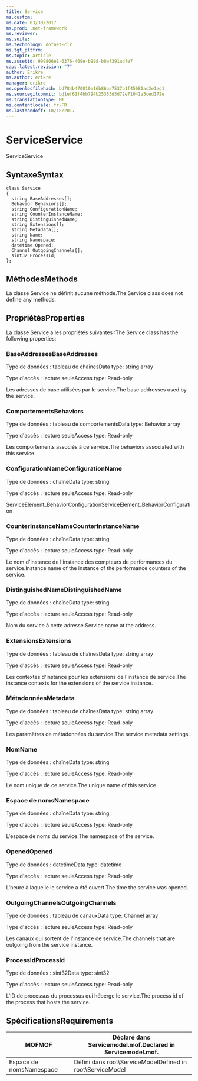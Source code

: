 ```yaml
---
title: Service
ms.custom: 
ms.date: 03/30/2017
ms.prod: .net-framework
ms.reviewer: 
ms.suite: 
ms.technology: dotnet-clr
ms.tgt_pltfrm: 
ms.topic: article
ms.assetid: 999806e1-6376-409e-b998-b0af391adfe7
caps.latest.revision: "7"
author: Erikre
ms.author: erikre
manager: erikre
ms.openlocfilehash: bd784b470810e16b86ba7537b1f45681ac3e1ed1
ms.sourcegitcommit: bd1ef61f4bb794b25383d3d72e71041a5ced172e
ms.translationtype: MT
ms.contentlocale: fr-FR
ms.lasthandoff: 10/18/2017
---
```

# <a name="service"></a><span data-ttu-id="25738-102">Service</span><span class="sxs-lookup"><span data-stu-id="25738-102">Service</span></span>
<span data-ttu-id="25738-103">Service</span><span class="sxs-lookup"><span data-stu-id="25738-103">Service</span></span>  
  
## <a name="syntax"></a><span data-ttu-id="25738-104">Syntaxe</span><span class="sxs-lookup"><span data-stu-id="25738-104">Syntax</span></span>  
  
```  
class Service  
{  
  string BaseAddresses[];  
  Behavior Behaviors[];  
  string ConfigurationName;  
  string CounterInstanceName;  
  string DistinguishedName;  
  string Extensions[];  
  string Metadata[];  
  string Name;  
  string Namespace;  
  datetime Opened;  
  Channel OutgoingChannels[];  
  sint32 ProcessId;  
};  
```  
  
## <a name="methods"></a><span data-ttu-id="25738-105">Méthodes</span><span class="sxs-lookup"><span data-stu-id="25738-105">Methods</span></span>  
 <span data-ttu-id="25738-106">La classe Service ne définit aucune méthode.</span><span class="sxs-lookup"><span data-stu-id="25738-106">The Service class does not define any methods.</span></span>  
  
## <a name="properties"></a><span data-ttu-id="25738-107">Propriétés</span><span class="sxs-lookup"><span data-stu-id="25738-107">Properties</span></span>  
 <span data-ttu-id="25738-108">La classe Service a les propriétés suivantes :</span><span class="sxs-lookup"><span data-stu-id="25738-108">The Service class has the following properties:</span></span>  
  
### <a name="baseaddresses"></a><span data-ttu-id="25738-109">BaseAddresses</span><span class="sxs-lookup"><span data-stu-id="25738-109">BaseAddresses</span></span>  
 <span data-ttu-id="25738-110">Type de données : tableau de chaînes</span><span class="sxs-lookup"><span data-stu-id="25738-110">Data type: string array</span></span>  
  
 <span data-ttu-id="25738-111">Type d'accès : lecture seule</span><span class="sxs-lookup"><span data-stu-id="25738-111">Access type: Read-only</span></span>  
  
 <span data-ttu-id="25738-112">Les adresses de base utilisées par le service.</span><span class="sxs-lookup"><span data-stu-id="25738-112">The base addresses used by the service.</span></span>  
  
### <a name="behaviors"></a><span data-ttu-id="25738-113">Comportements</span><span class="sxs-lookup"><span data-stu-id="25738-113">Behaviors</span></span>  
 <span data-ttu-id="25738-114">Type de données : tableau de comportements</span><span class="sxs-lookup"><span data-stu-id="25738-114">Data type: Behavior array</span></span>  
  
 <span data-ttu-id="25738-115">Type d'accès : lecture seule</span><span class="sxs-lookup"><span data-stu-id="25738-115">Access type: Read-only</span></span>  
  
 <span data-ttu-id="25738-116">Les comportements associés à ce service.</span><span class="sxs-lookup"><span data-stu-id="25738-116">The behaviors associated with this service.</span></span>  
  
### <a name="configurationname"></a><span data-ttu-id="25738-117">ConfigurationName</span><span class="sxs-lookup"><span data-stu-id="25738-117">ConfigurationName</span></span>  
 <span data-ttu-id="25738-118">Type de données : chaîne</span><span class="sxs-lookup"><span data-stu-id="25738-118">Data type: string</span></span>  
  
 <span data-ttu-id="25738-119">Type d'accès : lecture seule</span><span class="sxs-lookup"><span data-stu-id="25738-119">Access type: Read-only</span></span>  
  
 <span data-ttu-id="25738-120">ServiceElement_BehaviorConfiguration</span><span class="sxs-lookup"><span data-stu-id="25738-120">ServiceElement_BehaviorConfiguration</span></span>  
  
### <a name="counterinstancename"></a><span data-ttu-id="25738-121">CounterInstanceName</span><span class="sxs-lookup"><span data-stu-id="25738-121">CounterInstanceName</span></span>  
 <span data-ttu-id="25738-122">Type de données : chaîne</span><span class="sxs-lookup"><span data-stu-id="25738-122">Data type: string</span></span>  
  
 <span data-ttu-id="25738-123">Type d'accès : lecture seule</span><span class="sxs-lookup"><span data-stu-id="25738-123">Access type: Read-only</span></span>  
  
 <span data-ttu-id="25738-124">Le nom d'instance de l'instance des compteurs de performances du service.</span><span class="sxs-lookup"><span data-stu-id="25738-124">Instance name of the instance of the performance counters of the service.</span></span>  
  
### <a name="distinguishedname"></a><span data-ttu-id="25738-125">DistinguishedName</span><span class="sxs-lookup"><span data-stu-id="25738-125">DistinguishedName</span></span>  
 <span data-ttu-id="25738-126">Type de données : chaîne</span><span class="sxs-lookup"><span data-stu-id="25738-126">Data type: string</span></span>  
  
 <span data-ttu-id="25738-127">Type d'accès : lecture seule</span><span class="sxs-lookup"><span data-stu-id="25738-127">Access type: Read-only</span></span>  
  
 <span data-ttu-id="25738-128">Nom du service à cette adresse.</span><span class="sxs-lookup"><span data-stu-id="25738-128">Service name at the address.</span></span>  
  
### <a name="extensions"></a><span data-ttu-id="25738-129">Extensions</span><span class="sxs-lookup"><span data-stu-id="25738-129">Extensions</span></span>  
 <span data-ttu-id="25738-130">Type de données : tableau de chaînes</span><span class="sxs-lookup"><span data-stu-id="25738-130">Data type: string array</span></span>  
  
 <span data-ttu-id="25738-131">Type d'accès : lecture seule</span><span class="sxs-lookup"><span data-stu-id="25738-131">Access type: Read-only</span></span>  
  
 <span data-ttu-id="25738-132">Les contextes d'instance pour les extensions de l'instance de service.</span><span class="sxs-lookup"><span data-stu-id="25738-132">The instance contexts for the extensions of the service instance.</span></span>  
  
### <a name="metadata"></a><span data-ttu-id="25738-133">Métadonnées</span><span class="sxs-lookup"><span data-stu-id="25738-133">Metadata</span></span>  
 <span data-ttu-id="25738-134">Type de données : tableau de chaînes</span><span class="sxs-lookup"><span data-stu-id="25738-134">Data type: string array</span></span>  
  
 <span data-ttu-id="25738-135">Type d'accès : lecture seule</span><span class="sxs-lookup"><span data-stu-id="25738-135">Access type: Read-only</span></span>  
  
 <span data-ttu-id="25738-136">Les paramètres de métadonnées du service.</span><span class="sxs-lookup"><span data-stu-id="25738-136">The service metadata settings.</span></span>  
  
### <a name="name"></a><span data-ttu-id="25738-137">Nom</span><span class="sxs-lookup"><span data-stu-id="25738-137">Name</span></span>  
 <span data-ttu-id="25738-138">Type de données : chaîne</span><span class="sxs-lookup"><span data-stu-id="25738-138">Data type: string</span></span>  
  
 <span data-ttu-id="25738-139">Type d'accès : lecture seule</span><span class="sxs-lookup"><span data-stu-id="25738-139">Access type: Read-only</span></span>  
  
 <span data-ttu-id="25738-140">Le nom unique de ce service.</span><span class="sxs-lookup"><span data-stu-id="25738-140">The unique name of this service.</span></span>  
  
### <a name="namespace"></a><span data-ttu-id="25738-141">Espace de noms</span><span class="sxs-lookup"><span data-stu-id="25738-141">Namespace</span></span>  
 <span data-ttu-id="25738-142">Type de données : chaîne</span><span class="sxs-lookup"><span data-stu-id="25738-142">Data type: string</span></span>  
  
 <span data-ttu-id="25738-143">Type d'accès : lecture seule</span><span class="sxs-lookup"><span data-stu-id="25738-143">Access type: Read-only</span></span>  
  
 <span data-ttu-id="25738-144">L'espace de noms du service.</span><span class="sxs-lookup"><span data-stu-id="25738-144">The namespace of the service.</span></span>  
  
### <a name="opened"></a><span data-ttu-id="25738-145">Opened</span><span class="sxs-lookup"><span data-stu-id="25738-145">Opened</span></span>  
 <span data-ttu-id="25738-146">Type de données : datetime</span><span class="sxs-lookup"><span data-stu-id="25738-146">Data type: datetime</span></span>  
  
 <span data-ttu-id="25738-147">Type d'accès : lecture seule</span><span class="sxs-lookup"><span data-stu-id="25738-147">Access type: Read-only</span></span>  
  
 <span data-ttu-id="25738-148">L'heure à laquelle le service a été ouvert.</span><span class="sxs-lookup"><span data-stu-id="25738-148">The time the service was opened.</span></span>  
  
### <a name="outgoingchannels"></a><span data-ttu-id="25738-149">OutgoingChannels</span><span class="sxs-lookup"><span data-stu-id="25738-149">OutgoingChannels</span></span>  
 <span data-ttu-id="25738-150">Type de données : tableau de canaux</span><span class="sxs-lookup"><span data-stu-id="25738-150">Data type: Channel array</span></span>  
  
 <span data-ttu-id="25738-151">Type d'accès : lecture seule</span><span class="sxs-lookup"><span data-stu-id="25738-151">Access type: Read-only</span></span>  
  
 <span data-ttu-id="25738-152">Les canaux qui sortent de l'instance de service.</span><span class="sxs-lookup"><span data-stu-id="25738-152">The channels that are outgoing from the service instance.</span></span>  
  
### <a name="processid"></a><span data-ttu-id="25738-153">ProcessId</span><span class="sxs-lookup"><span data-stu-id="25738-153">ProcessId</span></span>  
 <span data-ttu-id="25738-154">Type de données : sint32</span><span class="sxs-lookup"><span data-stu-id="25738-154">Data type: sint32</span></span>  
  
 <span data-ttu-id="25738-155">Type d'accès : lecture seule</span><span class="sxs-lookup"><span data-stu-id="25738-155">Access type: Read-only</span></span>  
  
 <span data-ttu-id="25738-156">L'ID de processus du processus qui héberge le service.</span><span class="sxs-lookup"><span data-stu-id="25738-156">The process id of the process that hosts the service.</span></span>  
  
## <a name="requirements"></a><span data-ttu-id="25738-157">Spécifications</span><span class="sxs-lookup"><span data-stu-id="25738-157">Requirements</span></span>  
  
|<span data-ttu-id="25738-158">MOF</span><span class="sxs-lookup"><span data-stu-id="25738-158">MOF</span></span>|<span data-ttu-id="25738-159">Déclaré dans Servicemodel.mof.</span><span class="sxs-lookup"><span data-stu-id="25738-159">Declared in Servicemodel.mof.</span></span>|  
|---------|-----------------------------------|  
|<span data-ttu-id="25738-160">Espace de noms</span><span class="sxs-lookup"><span data-stu-id="25738-160">Namespace</span></span>|<span data-ttu-id="25738-161">Défini dans root\ServiceModel</span><span class="sxs-lookup"><span data-stu-id="25738-161">Defined in root\ServiceModel</span></span>|
